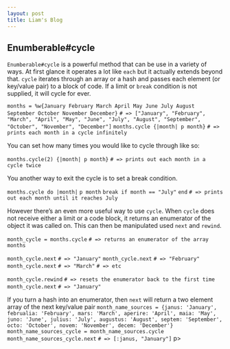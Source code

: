 ```yaml
---
layout: post
title: Liam's Blog
---
```

## Enumberable#cycle

`Enumberable#cycle` is a powerful method that can be use in a variety of ways.
At first glance it operates a lot like `each` but it actually extends beyond that.
`cycle` iterates through an array or a hash and passes each element (or key/value pair) to a block of code. If a limit or `break` condition is not supplied, it will cycle for ever.

`months = %w{January February March April May June July August September October November December}`
`# => ["January", "February", "March", "April", "May", "June", "July", "August", "September", "October", "November", "December"]`
`months.cycle {|month| p month}`
`# => prints each month in a cycle infinitely`

You can set how many times you would like to cycle through like so:

`months.cycle(2) {|month| p month}`
`# => prints out each month in a cycle twice`

You another way to exit the cycle is to set a break condition.

`months.cycle do |month|`
  `p month`
  `break if month == "July"`
`end`
`# => prints out each month until it reaches July`

However there’s an even more useful way to use `cycle`.
When `cycle` does not receive either a limit or a code block, it returns an enumerator of the object it was called on.
This can then be manipulated used `next` and `rewind`.

`month_cycle = months.cycle`
`# => returns an enumerator of the array months`

`month_cycle.next`
`# => "January"`
`month_cycle.next`
`# => "February"`
`month_cycle.next`
`# => "March"`
`# => etc`

`month_cycle.rewind`
`# => resets the enumerator back to the first time`
`month_cycle.next`
`# => "January"`

If you turn a hash into an enumerator, then `next` will return a two element array of the next key/value pair
`month_name_sources = {janus: 'January', februalia: 'February', mars: 'March', aperire: 'April', maia: 'May', juno: 'June', julius: 'July', augustus: 'August', septem: 'September', octo: 'October', novem: 'November', decem: 'December'}`
`month_name_sources_cycle = month_name_sources.cycle`
`month_name_sources_cycle.next`
`# => [:janus, "January"]`
p>